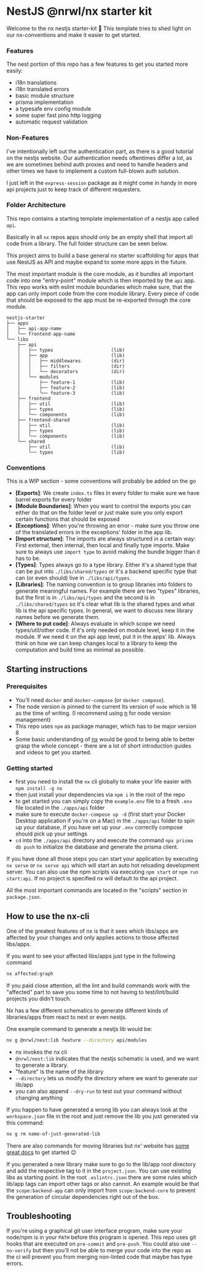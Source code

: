 # NestJS @nrwl/nx starter kit

Welcome to the nx nestjs starter-kit 👋 This template tries to shed light on our
nx-conventions and make it easier to get started.

### Features

The nest portion of this repo has a few features to get you started more easily:

- i18n translations
- i18n translated errors
- basic module structure
- prisma implementation
- a typesafe env config module
- some super fast pino http logging
- automatic request validation

### Non-Features

I've intentionally left out the authentication part, as there is a good tutorial on the
nestjs website. Our authentication needs oftentimes differ a lot, as we are sometimes
behind auth proxies and need to handle headers and other times we have to implement a
custom full-blown auth solution.

I just left in the `express-session` package as it might come in handy in more api
projects just to keep track of different requesters.

### Folder Architecture

This repo contains a starting template implementation of a nestjs app called `api`.

Basically in all `nx` repos apps should only be an empty shell that import all code from a
library. The full folder structure can be seen below.

This project aims to build a base general nx starter scaffolding for apps that use NestJS
as API and maybe expand to some more apps in the future.

The most important module is the core module, as it bundles all important code into one
"entry-point" module which is then imported by the `api` app. This repo works with eslint
module boundaries which make sure, that the app can only import code from the core module
library. Every piece of code that should be exposed to the app must be re-exported through
the core module.

```
nestjs-starter
├── apps
│   ├── api-app-name
│   └── frontend-app-name
└── libs
    ├── api
    │   ├── types                     (lib)
    │   ├── app                       (lib)
    │   │   ├── middlewares           (dir)
    │   │   ├── filters               (dir)
    │   │   └── decorators            (dir)
    │   └── modules
    │       ├── feature-1             (lib)
    │       ├── feature-2             (lib)
    │       └── feature-3             (lib)
    ├── frontend
    │   ├── util                      (lib)
    │   ├── types                     (lib)
    │   └── components                (lib)
    ├── frontend-shared
    │   ├── util                      (lib)
    │   ├── types                     (lib)
    │   └── components                (lib)
    └── shared
        ├── util                      (lib)
        └── types                     (lib)
```

### Conventions

This is a WIP section - some conventions will probably be added on the go

- **[Exports]**: We create `index.ts` files in every folder to make sure we have barrel
  exports for every folder
- **[Module Boundaries]**: When you want to control the exports you can either do that on
  the folder level or just make sure you only export certain functions that should be
  exposed
- **[Exceptions]**: When you're throwing an error - make sure you throw one of the
  translated errors in the exceptions' folder in the app lib.
- **[Import structure]**: The imports are always structured in a certain way: First
  external, then internal, then local and finally type imports. Make sure to always use
  `import type` to avoid making the bundle bigger than it has to be.
- **[Types]**: Types always go to a type library. Either it's a shared type that can be
  put into `./libs/shared/types` or it's a backend specific type that can (or even should)
  live in `./libs/api/types`.
- **[Libraries]**: The naming convention is to group libraries into folders to generate
  meaningful names. For example there are two "types" libraries, but the first is in
  `./libs/api/types` and the second is in `./libs/shared/types` so it's clear what lib is
  the shared types and what lib is the api specific types. In general, we want to discuss
  new library names before we generate them.
- **[Where to put code]**: Always evaluate in which scope we need types/util/other code.
  If it's only needed on module level, keep it in the module. If we need it on the api app
  level, put it in the apps' lib. Always think on how we can keep changes local to a
  library to keep the computation and build time as minimal as possible.

## Starting instructions

### Prerequisites

- You'll need `docker` and `docker-compose` (or `docker compose`).
- The node version is pinned to the current lts version of `node` which is 16 as the time
  of writing. (I recommend using [n](https://github.com/tj/n) for node version management)
- This repo uses `npm` as package manager, which has to be major version 8
- Some basic understanding of [nx](https://nx.dev/) would be good to being able to better
  grasp the whole concept - there are a lot of short introduction guides and videos to get
  you started.

### Getting started

- first you need to install the `nx` cli globally to make your life easier with
  `npm install -g nx`
- then just install your dependencies via `npm i` in the root of the repo
- to get started you can simply copy the `example.env` file to a fresh `.env` file located
  in the `./apps/api` folder
- make sure to execute `docker-compose up -d` (first start your Docker Desktop application if you're on a Mac) in the `./apps/api` folder to spin up your
  database, if you have set up your `.env` correctly compose should pick up your settings
- `cd` into the `./apps/api` directory and execute the command `npx prisma db push` to
  initialize the database and generate the prisma client.

If you have done all those steps you can start your application by executing `nx serve` or
`nx serve api` which will start an auto hot reloading development server. You can also use
the npm scripts via executing `npm start` or `npm run start:api`. If no project is
specified nx will default to the api project.

All the most important commands are located in the "scripts" section in `package.json`.

## How to use the nx-cli

One of the greatest features of nx is that it sees which libs/apps are affected by your
changes and only applies actions to those affected libs/apps.

If you want to see your affected libs/apps just type in the following command

```bash
nx affected:graph
```

If you paid close attention, all the lint and build commands work with the "affected" part
to save you some time to not having to test/lint/build projects you didn't touch.

Nx has a few different schematics to generate different kinds of libraries/apps from react
to next or even nestjs.

One example command to generate a nestjs lib would be:

```bash
nx g @nrwl/nest:lib feature --directory api/modules
```

- nx invokes the nx cli
- `@nrwl/nest:lib` indicates that the nestjs schematic is used, and we want to generate a
  library.
- "feature" is the name of the library
- `--directory` lets us modify the directory where we want to generate our lib/app
- you can also append `--dry-run` to test out your command without changing anything

If you happen to have generated a wrong lib you can always look at the `workspace.json`
file in the root and just remove the lib you just generated via this command:

```bash
nx g rm name-of-just-generated-lib
```

There are also commands for moving libraries but nx' website has
[some great docs](https://nx.dev/using-nx/nx-cli) to get started 😉

If you generated a new library make sure to go to the lib/app root directory and add the
respective tag to it in the `project.json`. You can use existing libs as starting point.
In the root `.eslintrc.json` there are some rules which lib/app tags can import other tags
or also cannot. An example would be that the `scope:backend-app` can only import from
`scope:backend-core` to prevent the generation of circular dependencies right out of the
box.

## Troubleshooting

If you're using a graphical git user interface program, make sure your node/npm is in your
`PATH` before this program is opened. This repo uses git hooks that are executed on
`pre-commit` and `pre-push`. You could also use `--no-verify` but then you'll not be able
to merge your code into the repo as the ci will prevent you from merging non-linted code
that maybe has type errors.
